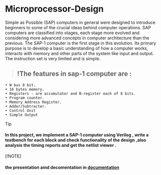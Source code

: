 # Microprocessor-Design
Simple as Possible (SAP) computers in general were designed to introduce beginners to some of the crucial ideas behind computer operations. SAP computers are classified into stages, each stage more evolved and considering more advanced concepts in computer architecture than the previous. 
The SAP-1 computer is the first stage in this evolution. Its primary purpose is to develop a basic understanding of how a computer works, interacts with memory and other parts of the system like input and output. The instruction set is very limited and is simple. 
> ## !The features in sap-1 computer are :
```
• W bus 8 bit. 
• 16 bytes memory. 
• Registers - are accumulator and B-register each of 8 bits. 
• Program counter. 
• Memory Address Register. 
• Adder/Subtracter. 
• Control Unit 
• Simple Output
```
> [!TIP]
> #### In this project, we implement a SAP-1 computer using Verilog , write a testbench for each block  and check functionality of the design ,also analysis the timing  reports  and get the netlist viewer . 
 >[!NOTE]
> #### the presentation amd decomentation in [documentation](https://github.com/AbdelrahmanKhaled826/Microprocessor-Design/tree/master/)

